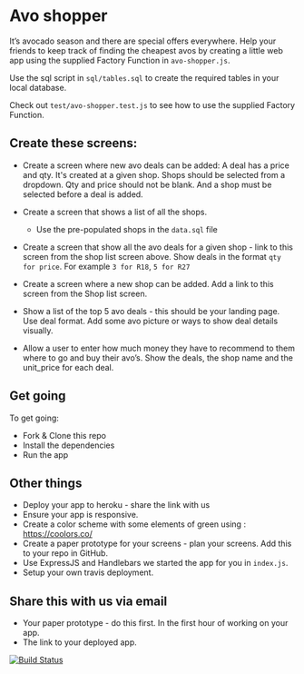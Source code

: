 # Avo shopper

It’s avocado season and there are special offers everywhere. Help your friends to keep track of finding the cheapest avos by creating a little web app using the supplied Factory Function in `avo-shopper.js`.

 Use the sql script in `sql/tables.sql` to create the required tables in your local database.

Check out `test/avo-shopper.test.js` to see how to use the supplied Factory Function.

##  Create these screens:

* Create a screen where new avo deals can be added: A deal has a price and qty. It's created at a given shop. Shops should be selected from a dropdown. Qty and price should not be blank. And a shop must be selected before a deal is added.

* Create a screen that shows a list of all the shops.
	* Use the pre-populated shops in the `data.sql` file

* Create a screen that show all the avo deals for a given shop - link to this screen from the shop list screen above. Show deals in the format `qty for price`. For example `3 for R18`, `5 for R27`

* Create a screen where a new shop can be added. Add a link to this screen from the Shop list screen.

* Show a list of the top 5 avo deals - this should be your landing page. Use deal format. Add some avo picture or ways to show deal details visually.

* Allow a user to enter how much money they have to recommend to them where to go and buy their avo’s. Show the deals, the shop name and the unit_price for each deal.

## Get going

To get going:

* Fork & Clone this repo
* Install the dependencies
* Run the app

## Other things

* Deploy your app to heroku - share the link with us
* Ensure your app is responsive.
* Create a color scheme with some elements of green using : https://coolors.co/
* Create a paper prototype for your screens - plan your screens. Add this to your repo in GitHub.
* Use ExpressJS and Handlebars we started the app for you in `index.js`.
* Setup your own travis deployment.

## Share this with us via email

* Your paper prototype - do this first. In the first hour of working on your app.
* The link to your deployed app. 


[![Build Status](https://app.travis-ci.com/jodies383/avo_shopper.svg?branch=main)](https://app.travis-ci.com/jodies383/avo_shopper)

